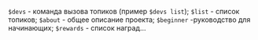 `$devs` - команда вызова топиков (пример `$devs list`);  `$list` - список топиков; `$about` - общее описание проекта; `$beginner` -руководство для начинающих; `$rewards` - список наград...